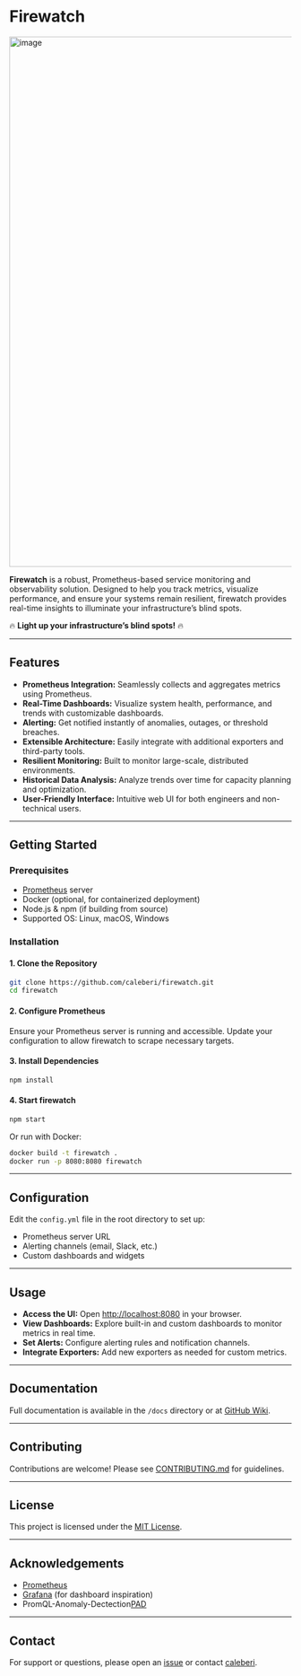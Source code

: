 
# Firewatch
<img width="1300" height="945" alt="image" src="https://github.com/user-attachments/assets/81691e34-177b-43ce-8ba2-94cff7e6e81a" />


**Firewatch** is a robust, Prometheus-based service monitoring and observability solution. Designed to help you track metrics, visualize performance, and ensure your systems remain resilient, firewatch provides real-time insights to illuminate your infrastructure’s blind spots.

🔥 **Light up your infrastructure’s blind spots!** 🔥

---

## Features

- **Prometheus Integration:** Seamlessly collects and aggregates metrics using Prometheus.
- **Real-Time Dashboards:** Visualize system health, performance, and trends with customizable dashboards.
- **Alerting:** Get notified instantly of anomalies, outages, or threshold breaches.
- **Extensible Architecture:** Easily integrate with additional exporters and third-party tools.
- **Resilient Monitoring:** Built to monitor large-scale, distributed environments.
- **Historical Data Analysis:** Analyze trends over time for capacity planning and optimization.
- **User-Friendly Interface:** Intuitive web UI for both engineers and non-technical users.

---

## Getting Started

### Prerequisites

- [Prometheus](https://prometheus.io/) server
- Docker (optional, for containerized deployment)
- Node.js & npm (if building from source)
- Supported OS: Linux, macOS, Windows

### Installation

#### 1. Clone the Repository

```bash
git clone https://github.com/caleberi/firewatch.git
cd firewatch
```

#### 2. Configure Prometheus

Ensure your Prometheus server is running and accessible. Update your configuration to allow firewatch to scrape necessary targets.

#### 3. Install Dependencies

```bash
npm install
```

#### 4. Start firewatch

```bash
npm start
```

Or run with Docker:

```bash
docker build -t firewatch .
docker run -p 8080:8080 firewatch
```

---

## Configuration

Edit the `config.yml` file in the root directory to set up:

- Prometheus server URL
- Alerting channels (email, Slack, etc.)
- Custom dashboards and widgets

---

## Usage

- **Access the UI:** Open [http://localhost:8080](http://localhost:8080) in your browser.
- **View Dashboards:** Explore built-in and custom dashboards to monitor metrics in real time.
- **Set Alerts:** Configure alerting rules and notification channels.
- **Integrate Exporters:** Add new exporters as needed for custom metrics.

---

## Documentation

Full documentation is available in the `/docs` directory or at [GitHub Wiki](https://github.com/caleberi/firewatch/wiki).

---

## Contributing

Contributions are welcome! Please see [CONTRIBUTING.md](CONTRIBUTING.md) for guidelines.

---

## License

This project is licensed under the [MIT License](LICENSE).

---

## Acknowledgements

- [Prometheus](https://prometheus.io/)
- [Grafana](https://grafana.com/) (for dashboard inspiration)
- PromQL-Anomaly-Dectection[PAD](https://github.com/grafana/promql-anomaly-detection)

---

## Contact

For support or questions, please open an [issue](https://github.com/caleberi/firewatch/issues) or contact [caleberi](https://github.com/caleberi).
